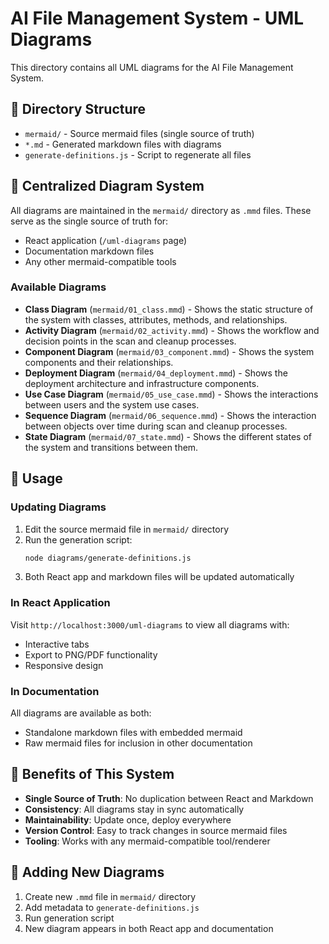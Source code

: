 # AI File Management System - UML Diagrams

This directory contains all UML diagrams for the AI File Management System.

## 📁 Directory Structure

- `mermaid/` - Source mermaid files (single source of truth)
- `*.md` - Generated markdown files with diagrams
- `generate-definitions.js` - Script to regenerate all files

## 🔄 Centralized Diagram System

All diagrams are maintained in the `mermaid/` directory as `.mmd` files. These serve as the single source of truth for:

- React application (`/uml-diagrams` page)
- Documentation markdown files
- Any other mermaid-compatible tools

### Available Diagrams

- **Class Diagram** (`mermaid/01_class.mmd`) - Shows the static structure of the system with classes, attributes, methods, and relationships.
- **Activity Diagram** (`mermaid/02_activity.mmd`) - Shows the workflow and decision points in the scan and cleanup processes.
- **Component Diagram** (`mermaid/03_component.mmd`) - Shows the system components and their relationships.
- **Deployment Diagram** (`mermaid/04_deployment.mmd`) - Shows the deployment architecture and infrastructure components.
- **Use Case Diagram** (`mermaid/05_use_case.mmd`) - Shows the interactions between users and the system use cases.
- **Sequence Diagram** (`mermaid/06_sequence.mmd`) - Shows the interaction between objects over time during scan and cleanup processes.
- **State Diagram** (`mermaid/07_state.mmd`) - Shows the different states of the system and transitions between them.

## 🚀 Usage

### Updating Diagrams

1. Edit the source mermaid file in `mermaid/` directory
2. Run the generation script:
   ```bash
   node diagrams/generate-definitions.js
   ```
3. Both React app and markdown files will be updated automatically

### In React Application

Visit `http://localhost:3000/uml-diagrams` to view all diagrams with:
- Interactive tabs
- Export to PNG/PDF functionality
- Responsive design

### In Documentation

All diagrams are available as both:
- Standalone markdown files with embedded mermaid
- Raw mermaid files for inclusion in other documentation

## 🔧 Benefits of This System

- **Single Source of Truth**: No duplication between React and Markdown
- **Consistency**: All diagrams stay in sync automatically
- **Maintainability**: Update once, deploy everywhere
- **Version Control**: Easy to track changes in source mermaid files
- **Tooling**: Works with any mermaid-compatible tool/renderer

## 📝 Adding New Diagrams

1. Create new `.mmd` file in `mermaid/` directory
2. Add metadata to `generate-definitions.js`
3. Run generation script
4. New diagram appears in both React app and documentation
